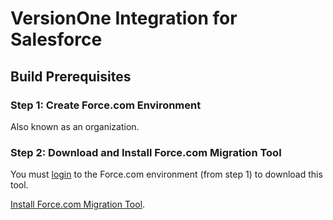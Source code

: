 # VersionOne Integration for Salesforce

## Build Prerequisites

### Step 1: Create Force.com Environment

Also known as an organization.

### Step 2: Download and Install Force.com Migration Tool

You must [login](https://login.salesforce.com/) to the Force.com environment (from step 1) to download this tool.

[Install Force.com Migration Tool](http://wiki.developerforce.com/page/Force.com_Migration_Tool).

